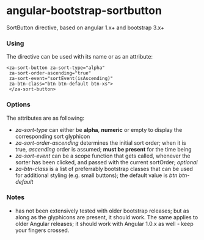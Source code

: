 angular-bootstrap-sortbutton
============================

SortButton directive, based on angular 1.x+ and bootstrap 3.x+

### Using

The directive can be used with its name or as an attribute:

```
<za-sort-button za-sort-type="alpha" 
 za-sort-order-ascending="true"
 za-sort-event="sortEvent(isAscending)" 
 za-btn-class="btn btn-default btn-xs">
 </za-sort-button>
```

### Options

The attributes are as following:

* *za-sort-type* can either be **alpha**, **numeric** or empty to display the corresponding sort glyphicon
* *za-sort-order-ascending* determines the initial sort order; when it is true, *ascending* order is assumed; **must be present** for the time being
* *za-sort-event* can be a scope function that gets called, whenever the sorter has been clicked, and passed with the current sortOrder; *optional*
* *za-btn-class* is a list of preferrably bootstrap classes that can be used for additional styling (e.g. small buttons); the default value is *btn btn-default*

### Notes

 - has not been extensively tested with older bootstrap releases; but as along as the glyphicons are present, it should work. The same applies to older Angular releases; it should work with Angular 1.0.x as well - keep your fingers crossed.

